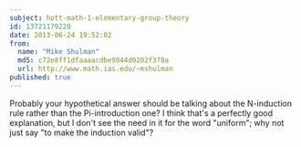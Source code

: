 ```yaml
---
subject: hott-math-1-elementary-group-theory
id: 13721179220
date: 2013-06-24 19:52:02
from:
  name: "Mike Shulman"
  md5: c72e8ff1dfaaaacdbe9844d0202f378a
  url: http://www.math.ias.edu/~mshulman
published: true
---
```

Probably your hypothetical answer should be talking about the N-induction rule rather than the Pi-introduction one? I think that's a perfectly good explanation, but I don't see the need in it for the word "uniform"; why not just say "to make the induction valid"?
